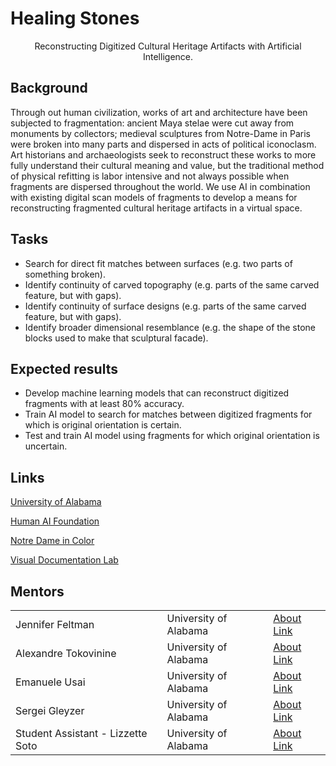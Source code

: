 # Healing Stones

<div align="center">
    Reconstructing Digitized Cultural Heritage Artifacts with Artificial Intelligence.

</div>

## Background
Through out human civilization, works of art and architecture have been subjected to fragmentation: ancient Maya stelae were cut away from monuments by collectors; medieval sculptures from Notre-Dame in Paris were broken into many parts and dispersed in acts of political iconoclasm. Art historians and archaeologists seek to reconstruct these works to more fully understand their cultural meaning and value, but the traditional method of physical refitting is labor intensive and not always possible when fragments are dispersed throughout the world. We use AI in combination with existing digital scan models of fragments to develop a means for reconstructing fragmented cultural heritage artifacts in a virtual space.

## Tasks
- Search for direct fit matches between surfaces (e.g. two parts of something broken).
- Identify continuity of carved topography (e.g. parts of the same carved feature, but with gaps).
- Identify continuity of surface designs (e.g. parts of the same carved feature, but with gaps).
- Identify broader dimensional resemblance (e.g. the shape of the stone blocks used to make that sculptural facade).


## Expected results
- Develop machine learning models that can reconstruct digitized fragments with at least 80% accuracy.
- Train AI model to search for matches between digitized fragments for which is original orientation is certain.
- Test and train AI model using fragments for which original orientation is uncertain.

## Links
[University of Alabama](https://www.ua.edu)

[Human AI Foundation](https://humanai.foundation/gsoc/organizations/2025/alabama.html)
 
[Notre Dame in Color](https://adhc1.ua.edu/notre_dame_in_color/)
  
[Visual Documentation Lab](https://sites.ua.edu/atokovinine/3d-lab/)

## Mentors
|||| 
|-----------------|-----------------|-----------------
| Jennifer Feltman  | University of Alabama  | [About Link](https://art.ua.edu/people/jennifer-m-feltman/)
| Alexandre Tokovinine  | University of Alabama  | [About Link](https://anthropology.ua.edu/people/alexandre-tokovinine/)  
| Emanuele Usai|University of Alabama|[About Link](https://physics.ua.edu/people/emanuele-usai/)
| Sergei Gleyzer | University of Alabama|[About Link](https://physics.ua.edu/people/sergei-gleyzer/)
| Student Assistant - Lizzette Soto| University of Alabama|[About Link](https://anthropology.ua.edu/graduate-student/lizzette-soto/)

